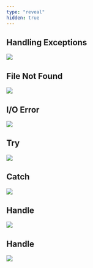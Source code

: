 ```yaml
---
type: "reveal"
hidden: true
---
```


<section>
	<h2>Handling Exceptions</h2>
	<img class="stretch plain" src="/cc210/images/10-except/8.4.handle.png">
</section>
<section>
	<h2>File Not Found</h2>
	<img class="stretch plain" src="/cc210/images/10-except/8.4.nofile.png">
</section>
<section>
	<h2>I/O Error</h2>
	<img class="stretch plain" src="/cc210/images/10-except/8.4.ioerror.png">
</section>
<section>
	<h2>Try</h2>
	<img class="stretch plain" src="/cc210/images/10-except/8.4.try1.png">
</section>
<section>
	<h2>Catch</h2>
	<img class="stretch plain" src="/cc210/images/10-except/8.4.try2.png">
</section>
<section>
	<h2>Handle</h2>
	<img class="stretch plain" src="/cc210/images/10-except/8.4.try.png">
</section>
<section>
	<h2>Handle</h2>
	<img class="stretch plain" src="/cc210/images/10-except/8.4.catch.png">
</section>
